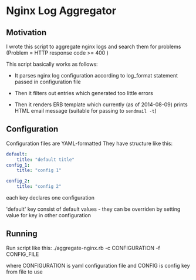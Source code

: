 # Nginx Log Aggregator

## Motivation

I wrote this script to aggregate nginx logs and search them for problems
(Problem = HTTP response code >= 400 )

This script basically works as follows:

* It parses nginx log configuration according to log_format statement
  passed in configuration file

* Then it filters out entries which generated too little errors

* Then it renders ERB template which currently (as of 2014-08-09) prints
  HTML email message  (suitable for passing to `sendmail -t`)




## Configuration

Configuration files are YAML-formatted
They have structure like this:
```yaml
default:
    title: "default title"
config_1:
    title: "config 1"

config_2:
    title: "config 2"

```
each key declares one configuration

'default' key consist of default values - they can be overriden by
setting value for key in other configuration




## Running

Run script like this:
./aggregate-nginx.rb -c CONFIGURATION -f CONFIG_FILE 

where CONFIGURATION is yaml configuration file
and CONFIG is config key from file to use



